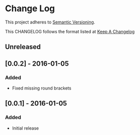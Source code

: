 # Change Log
This project adheres to [Semantic Versioning](http://semver.org/).

This CHANGELOG follows the format listed at [Keep A Changelog](http://keepachangelog.com/)

## Unreleased

## [0.0.2] - 2016-01-05
### Added
- Fixed missing round brackets

## [0.0.1] - 2016-01-05
### Added
- Initial release
